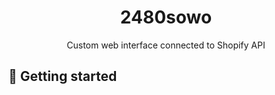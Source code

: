<h1 align="center" style="font-weight: bold;">2480sowo</h1>
<p align="center">Custom web interface connected to Shopify API</p>

<h2 id="started">🚀 Getting started</h2>